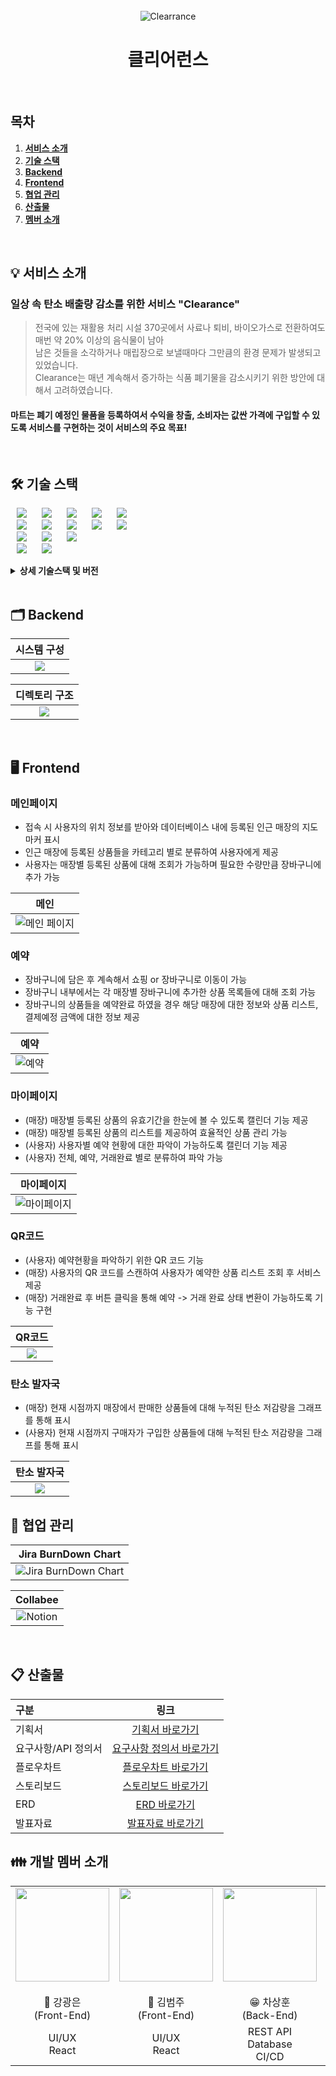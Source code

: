 <div align="center">
  <br />
  <img src="./image/Clearance.png" alt="Clearrance" />
  <br />
  <h1>클리어런스</h1>
  <br />
</div>


## 목차

1. [**서비스 소개**](#1)
2. [**기술 스택**](#2)
3. [**Backend**](#3)
4. [**Frontend**](#4)
5. [**협업 관리**](#5)
6. [**산출물**](#6)
7. [**멤버 소개**](#7)

<br/>


<div id="1"></div>

## 💡 서비스 소개

### 일상 속 탄소 배출량 감소를 위한 서비스 "Clearance"

> 전국에 있는 재활용 처리 시설 370곳에서 사료나 퇴비, 바이오가스로 전환하여도 매번 약 20% 이상의 음식물이 남아 <br />
남은 것들을 소각하거나 매립장으로 보낼때마다 그만큼의 환경 문제가 발생되고 있었습니다. <br />Clearance는 매년 계속해서 증가하는 식품 폐기물을 감소시키기 위한 방안에 대해서 고려하였습니다.
#### 마트는 폐기 예정인 물품을 등록하여서 수익을 창출, 소비자는 값싼 가격에 구입할 수 있도록 서비스를 구현하는 것이 서비스의 주요 목표! 

<br/>

<div id="2"></div>

## 🛠️ 기술 스택

<img src="https://img.shields.io/badge/Java-007396?style=for-the-badge&logo=Java&logoColor=#007396" style="height : auto; margin-left : 10px; margin-right : 10px;"/> <img src="https://img.shields.io/badge/Spring Boot-6DB33F?style=for-the-badge&logo=Spring Boot&logoColor=white" style="height : auto; margin-left : 10px; margin-right : 10px;"/> <img src="https://img.shields.io/badge/JSON Web Tokens-000000?style=for-the-badge&logo=JSON Web Tokens&logoColor=white" style="height : auto; margin-left : 10px; margin-right : 10px;"/> <img src="https://img.shields.io/badge/Spring Security-6DB33F?style=for-the-badge&logo=Spring Security&logoColor=white" style="height : auto; margin-left : 10px; margin-right : 10px;"/> <img src="https://img.shields.io/badge/Amazon S3-569A31?style=for-the-badge&logo=Amazon S3&logoColor=white" style="height : auto; margin-left : 10px; margin-right : 10px;"/><br>
<img src="https://img.shields.io/badge/Gradle-02303A?style=for-the-badge&logo=Gradle&logoColor=white" style="height : auto; margin-left : 10px; margin-right : 10px;"/> <img src="https://img.shields.io/badge/Nginx-009639?style=for-the-badge&logo=NGINX&logoColor=white" style="height : auto; margin-left : 10px; margin-right : 10px;"/> <img src="https://img.shields.io/badge/Docker-2496ED?style=for-the-badge&logo=Docker&logoColor=white" style="height : auto; margin-left : 10px; margin-right : 10px;"/> <img src="https://img.shields.io/badge/Jenkins-D24939?style=for-the-badge&logo=Jenkins&logoColor=white" style="height : auto; margin-left : 10px; margin-right : 10px;"/> <img src="https://img.shields.io/badge/Ubuntu-E95420?style=for-the-badge&logo=Ubuntu&logoColor=white" style="height : auto; margin-left : 10px; margin-right : 10px;"/><br>
<img src="https://img.shields.io/badge/React-61DAFB?style=for-the-badge&logo=React&logoColor=white" style="height : auto; margin-left : 10px; margin-right : 10px;"/> <img src="https://img.shields.io/badge/Redux-764ABC?style=for-the-badge&logo=Redux&logoColor=white" style="height : auto; margin-left : 10px; margin-right : 10px;"/> <img src="https://img.shields.io/badge/Node.js-339939?style=for-the-badge&logo=Node.js&logoColor=white" style="height : auto; margin-left : 10px; margin-right : 10px;"/> <br>
<img src="https://img.shields.io/badge/Jira-0052CC?style=for-the-badge&logo=Jira&logoColor=white" style="height : auto; margin-left : 10px; margin-right : 10px;"/> <img src="https://img.shields.io/badge/GitLab-FCA121?style=for-the-badge&logo=GitLab&logoColor=white" style="height : auto; margin-left : 10px; margin-right : 10px;"/> <br/>

<details><summary> <b> 상세 기술스택 및 버전</b> </summary>

| 구분       | 기술스택                    | 상세내용                 | 버전          |
| -------- | ----------------------- | -------------------- | ----------- |
| 공통     | 형상관리                    | Gitlab               | \-          |
|          | 이슈관리                    | Jira                 | \-          |
|          | 커뮤니케이션                  | Mattermost, Collabee | \-          |
| BackEnd  | DB                      | MySQL                | 5.7         |
|          |                         | JPA                  | \-          |
|          |                         | QueryDSL             | \-          |
|          | Java                    | Zulu                 | 8.33.0.1    |
|          | Spring                  | Spring               | 5.3.6       |
|          |                         | Spring Boot          | 2.4.5       |
|          | IDE                     | Eclipse              | JEE 2020-06 |
|          | Cloud Storage           | AWS S3               | \-          |
|          | Build                   | Gradle               | 7.3.2       |
|          | API Docs                | Swagger2             | 3.0.0       |
| FrontEnd | HTML5                   |                      | \-          |
|          | CSS3                    |                      | \-          |
|          | JavaScript(ES6)         |                      |\-           |
|          | React                   | React                | 17.0.2      |
|          | React                   | Redux-thunk          | 2.4.1       |
|          |                         | styled-components    | 5.3.3       |
|          |                         | framer-motion        | 6.0.0       |
|          |                         | apexcharts           | 3.33.0      |
|          |                         | toast-ui/react-editor      | 3.1.2       |
|          |                         | toast-ui/react-calendar    | 1.0.6       |
|          | IDE                     | Visual Studio Code   | 1.63.2      |
| Server   | 서버                      | AWS EC2              | \-          |
|          | 플랫폼                     | Ubuntu               | 20.04.3 LTS |
|          | 배포                      | Docker               | 20.10.12    |
|          | 배포                      | Jenkins              | 2.319.2     |

</details>

<br />

<div id="3"></div>

## 🗂️ Backend

|              시스템 구성              |
| :-----------------------------------: |
| <img src="./image/architecture.png"/> |

|        디렉토리 구조         |
| :--------------------------: |
| <img src="./image/dir.png"/> |

<br />

<div id="4"></div>

## 🖥️ Frontend

### 메인페이지
- 접속 시 사용자의 위치 정보를 받아와 데이터베이스 내에 등록된 인근 매장의 지도 마커 표시
- 인근 매장에 등록된 상품들을 카테고리 별로 분류하여 사용자에게 제공
- 사용자는 매장별 등록된 상품에 대해 조회가 가능하며 필요한 수량만큼 장바구니에 추가 가능

|                       메인                       |
| :----------------------------------------------: |
| <img src="./image/Main.png" alt="메인 페이지" /> |



### 예약

- 장바구니에 담은 후 계속해서 쇼핑 or 장바구니로 이동이 가능
- 장바구니 내부에서는 각 매장별 장바구니에 추가한 상품 목록들에 대해 조회 가능
- 장바구니의 상품들을 예약완료 하였을 경우 해당 매장에 대한 정보와 상품 리스트, 결제예정 금액에 대한 정보 제공

|                   예약                    |
| :---------------------------------------: |
| <img src="./image/book.png" alt="예약" /> |



### 마이페이지

- (매장) 매장별 등록된 상품의 유효기간을 한눈에 볼 수 있도록 캘린더 기능 제공
- (매장) 매장별 등록된 상품의 리스트를 제공하여 효율적인 상품 관리 가능
- (사용자) 사용자별 예약 현황에 대한 파악이 가능하도록 캘린더 기능 제공
- (사용자) 전체, 예약, 거래완료 별로 분류하여 파악 가능

|                    마이페이지                     |
| :-----------------------------------------------: |
| <img src="./image/mypage.png" alt="마이페이지" /> |



### QR코드

- (사용자) 예약현황을 파악하기 위한 QR 코드 기능 
- (매장) 사용자의 QR 코드를 스캔하여 사용자가 예약한 상품 리스트 조회 후 서비스 제공
- (매장) 거래완료 후 버튼 클릭을 통해 예약 -> 거래 완료 상태 변환이 가능하도록 기능 구현

|             QR코드              |
| :-----------------------------: |
| <img src="./image/QRCODE.png"/> |



### 탄소 발자국 

- (매장) 현재 시점까지 매장에서 판매한 상품들에 대해 누적된 탄소 저감량을 그래프를 통해 표시
- (사용자) 현재 시점까지 구매자가 구입한 상품들에 대해 누적된 탄소 저감량을 그래프를 통해 표시

|           탄소 발자국           |
| :-----------------------------: |
| <img src="./image/cobons.png"/> |

<div id="5"></div>

## 👥 협업 관리 

|                    Jira BurnDown Chart                    |
| :-------------------------------------------------------: |
| <img src="./image/graph.png" alt="Jira BurnDown Chart" /> |

|                  Collabee                   |
| :-----------------------------------------: |
| <img src="./image/tool.png" alt="Notion" /> |

<br />

<div id="6"></div>

## 📋 산출물
|  구분  |  링크  |
| :--------------- | :---------------: |
| 기획서 | [기획서 바로가기](/exec/프로젝트_계획서_부울경_E203.pdf) |
| 요구사항/API 정의서 | [요구사항 정의서 바로가기](https://docs.google.com/spreadsheets/d/11YK9m3-BMdoCCrjv6fx36IJgI-pvypHpYIhc1MlR5Oc/edit#gid=9810042) |
| 플로우차트 | [플로우차트 바로가기](https://www.mindmeister.com/map/2253219011) |
| 스토리보드 | [스토리보드 바로가기](https://www.figma.com/file/MPWOWxpHMV9bMNM4btjs3r/E203) |
| ERD | [ERD 바로가기](https://www.erdcloud.com/team/jCG5JFqNeZTLtQGWN) |
| 발표자료 | [발표자료 바로가기](/exec/발표자료.pdf) |



<div id="7"></div>

## 👪 개발 멤버 소개 

<table>
    <tr>
        <td height="140px" align="center">
            <img src="./image/강광은.jpg" height="150px" width="150px" /> <br><br> 👑 강광은 <br>(Front-End) </a> <br></td>
        <td height="140px" align="center">
            <img src="./image/김범주.jpg" height="150px" width="150px" /> <br><br> 🙂 김범주 <br>(Front-End) </a> <br></td>
        <td height="140px" align="center">
            <img src="./image/차상훈.jpg" height="150px" width="150px" /> <br><br> 😁 차상훈 <br>(Back-End) </a> <br></td>
        <td height="140px" align="center">
            <img src="./image/김윤지.jpg" height="150px" width="150px" /> <br><br> 🙄 김윤지 <br>(Back-End) </a> <br></td>
        <td height="140px" align="center">
            <img src="./image/박진성.JPG" height="150px" width="150px" /> <br><br> 😶 박진성 <br>(Back-End) </a> <br></td>
    </tr>
    <tr>
        <td align="center">UI/UX<br/>React</td>
        <td align="center">UI/UX<br/>React</td>
        <td align="center">REST API<br/>Database<br/>CI/CD</td>
        <td align="center">REST API<br/>Database<br/>Infra<br/></td>
        <td align="center">REST API</td>
    </tr>
</table>


<br />

